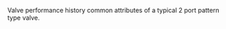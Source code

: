 Valve performance history common attributes of a typical 2 port pattern type valve.

<!-- end of short definition -->

